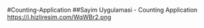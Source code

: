 #Counting-Application
##Sayim Uygulamasi - Counting Application
https://i.hizliresim.com/WqWBr2.png
